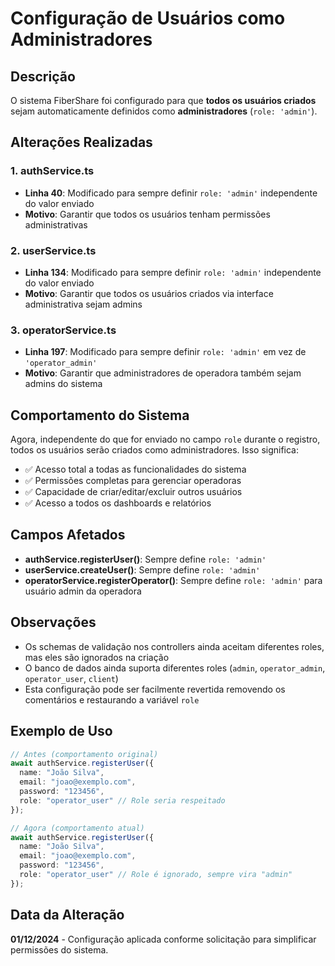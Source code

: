 # Configuração de Usuários como Administradores

## Descrição

O sistema FiberShare foi configurado para que **todos os usuários criados** sejam automaticamente definidos como **administradores** (`role: 'admin'`).

## Alterações Realizadas

### 1. authService.ts
- **Linha 40**: Modificado para sempre definir `role: 'admin'` independente do valor enviado
- **Motivo**: Garantir que todos os usuários tenham permissões administrativas

### 2. userService.ts
- **Linha 134**: Modificado para sempre definir `role: 'admin'` independente do valor enviado
- **Motivo**: Garantir que todos os usuários criados via interface administrativa sejam admins

### 3. operatorService.ts
- **Linha 197**: Modificado para sempre definir `role: 'admin'` em vez de `'operator_admin'`
- **Motivo**: Garantir que administradores de operadora também sejam admins do sistema

## Comportamento do Sistema

Agora, independente do que for enviado no campo `role` durante o registro, todos os usuários serão criados como administradores. Isso significa:

- ✅ Acesso total a todas as funcionalidades do sistema
- ✅ Permissões completas para gerenciar operadoras
- ✅ Capacidade de criar/editar/excluir outros usuários
- ✅ Acesso a todos os dashboards e relatórios

## Campos Afetados

- **authService.registerUser()**: Sempre define `role: 'admin'`
- **userService.createUser()**: Sempre define `role: 'admin'`
- **operatorService.registerOperator()**: Sempre define `role: 'admin'` para usuário admin da operadora

## Observações

- Os schemas de validação nos controllers ainda aceitam diferentes roles, mas eles são ignorados na criação
- O banco de dados ainda suporta diferentes roles (`admin`, `operator_admin`, `operator_user`, `client`)
- Esta configuração pode ser facilmente revertida removendo os comentários e restaurando a variável `role`

## Exemplo de Uso

```typescript
// Antes (comportamento original)
await authService.registerUser({
  name: "João Silva",
  email: "joao@exemplo.com",
  password: "123456",
  role: "operator_user" // Role seria respeitado
});

// Agora (comportamento atual)
await authService.registerUser({
  name: "João Silva", 
  email: "joao@exemplo.com",
  password: "123456",
  role: "operator_user" // Role é ignorado, sempre vira "admin"
});
```

## Data da Alteração

**01/12/2024** - Configuração aplicada conforme solicitação para simplificar permissões do sistema. 